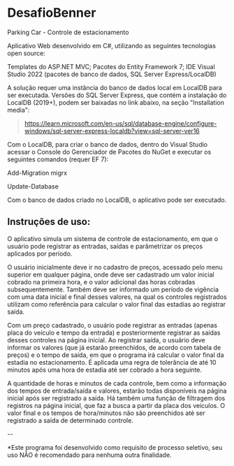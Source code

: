 # DesafioBenner

Parking Car - Controle de estacionamento

Aplicativo Web desenvolvido em C#, utilizando as seguintes tecnologias open source:

  Templates do ASP.NET MVC;
  Pacotes do Entity Framework 7;
  IDE Visual Studio 2022 (pacotes de banco de dados, SQL Server Express/LocalDB)

A solução requer uma instância do banco de dados local em LocalDB para ser executada.
Versões do SQL Server Express, que contém a instalação do LocalDB (2019+), podem ser baixadas no link abaixo, na seção "Installation media":
> https://learn.microsoft.com/en-us/sql/database-engine/configure-windows/sql-server-express-localdb?view=sql-server-ver16

Com o LocalDB, para criar o banco de dados, dentro do Visual Studio acessar o Console do Gerenciador de Pacotes do NuGet e executar os seguintes comandos (requer EF 7):

Add-Migration migrx

Update-Database


Com o banco de dados criado no LocalDB, o aplicativo pode ser executado.


Instruções de uso:
--
O aplicativo simula um sistema de controle de estacionamento, em que o usuário pode registrar as entradas, saídas e parâmetrizar os preços aplicados por período.

O usuário inicialmente deve ir no cadastro de preços, acessado pelo menu superior em qualquer página, onde deve ser cadastrado um valor inicial cobrado na primeira hora, e o valor
adicional das horas cobradas subsequentemente. Também deve ser informado um período de vigência com uma data inicial e final desses valores, na qual os controles registrados
utilizam como referência para calcular o valor final das estadias ao registrar saída.

Com um preço cadastrado, o usuário pode registrar as entradas (apenas placa do veículo e tempo da entrada) e posteriormente registrar as saídas desses controles na página inicial.
Ao registrar saída, o usuário deve informar os valores (que já estarão preenchidos, de acordo com tabela de preços) e o tempo de saída, em que o programa irá calcular
o valor final da estadia no estacionamento. É aplicada uma regra de tolerância de até 10 minutos após uma hora de estadia até ser cobrado a hora seguinte.

A quantidade de horas e minutos de cada controle, bem como a informação dos tempos de entrada/saída e valores, estarão todas disponíveis na página inicial após ser registrado a saída.
Há também uma função de filtragem dos registros na página inicial, que faz a busca a partir da placa dos veículos. O valor final e os tempos de hora/minutos não são preenchidos até ser
registrado a saída de determinado controle.

--

*Este programa foi desenvolvido como requisito de processo seletivo, seu uso NÃO é recomendado para nenhuma outra finalidade.
